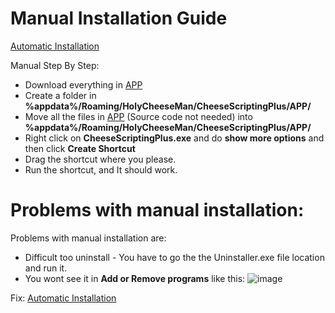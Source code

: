 # Manual Installation Guide

[Automatic Installation](https://github.com/HolyCheeseMan/CheeseScriptingPLUS/blob/Main/Installer.bat)

Manual Step By Step:

- Download everything in [APP](https://github.com/HolyCheeseMan/CheeseScriptingPLUS/tree/Main/APP)
- Create a folder in **%appdata%/Roaming/HolyCheeseMan/CheeseScriptingPlus/APP/**
- Move all the files in [APP](https://github.com/HolyCheeseMan/CheeseScriptingPLUS/tree/Main/APP) (Source code not needed) into **%appdata%/Roaming/HolyCheeseMan/CheeseScriptingPlus/APP/**
- Right click on **CheeseScriptingPlus.exe** and do **show more options** and then click **Create Shortcut**
- Drag the shortcut where you please.
- Run the shortcut, and It should work.

# Problems with manual installation:

Problems with manual installation are:

- Difficult too uninstall - You have to go the the Uninstaller.exe file location and run it.
- You wont see it in **Add or Remove programs** like this:
![image](https://cdn.discordapp.com/attachments/1279008615574798418/1286468954377687150/image.png?ex=66ee0514&is=66ecb394&hm=fa0329b9c294061f8558974b8cbda924544020f7e1584c2f237253037b76c2bf&)

Fix: [Automatic Installation](https://github.com/HolyCheeseMan/CheeseScriptingPLUS/blob/Main/Installer.bat)
